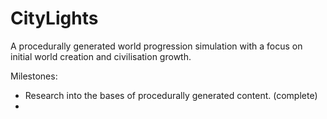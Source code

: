 CityLights
==========

A procedurally generated world progression simulation with a focus on initial world creation and civilisation growth.

Milestones: 

- Research into the bases of procedurally generated content. (complete)
- 
